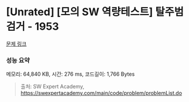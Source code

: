 # [Unrated] [모의 SW 역량테스트] 탈주범 검거 - 1953 

[문제 링크](https://swexpertacademy.com/main/code/problem/problemDetail.do?contestProbId=AV5PpLlKAQ4DFAUq) 

### 성능 요약

메모리: 64,840 KB, 시간: 276 ms, 코드길이: 1,766 Bytes



> 출처: SW Expert Academy, https://swexpertacademy.com/main/code/problem/problemList.do
